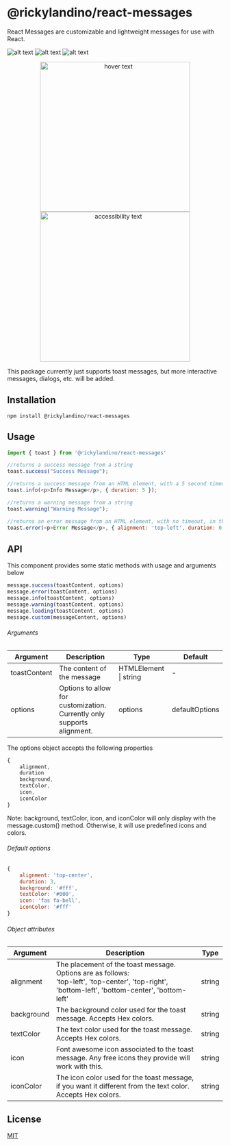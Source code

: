# @rickylandino/react-messages

React Messages are customizable and lightweight messages for use with React. 

![alt text](https://www.theappmonkey.com/assets/toast_examples.png)
![alt text](https://www.theappmonkey.com/assets/confirm_example_light.png)
![alt text](https://www.theappmonkey.com/assets/confirm_example_dark.png)

<p align="center">
  <img src="https://www.theappmonkey.com/assets/toast_examples.png" width="350" title="hover text">
  <img src="https://www.theappmonkey.com/assets/confirm_example_light.png" width="350" alt="accessibility text">
</p>

This package currently just supports toast messages, but more interactive messages, dialogs, etc. will be added.

## Installation
```npm
npm install @rickylandino/react-messages
```

## Usage

```javascript
import { toast } from '@rickylandino/react-messages'

//returns a success message from a string
toast.success("Success Message");

//returns a success message from an HTML element, with a 5 second timeout
toast.info(<p>Info Message</p>, { duration: 5 });

//returns a warning message from a string
toast.warning("Warning Message");

//returns an error message from an HTML element, with no timeout, in the top left corner of the screen
toast.error(<p>Error Message</p>, { alignment: 'top-left', duration: 0 });

```

## API

This component provides some static methods with usage and arguments below

```javascript
message.success(toastContent, options)
message.error(toastContent, options)
message.info(toastContent, options)
message.warning(toastContent, options)
message.loading(toastContent, options)
message.custom(messageContent, options)
```

###### Arguments

| Argument  | Description | Type | Default |
| ------------- | ----------------------- | ------------- | ----- |
| toastContent  | The content of the message  | HTMLElement \| string | \- |
| options | Options to allow for customization. Currently only supports alignment. | options | defaultOptions |

The options object accepts the following properties
```javascript
{
    alignment,
    duration
    background,
    textColor,
    icon,
    iconColor
}
```
Note: background, textColor, icon, and iconColor will only display with the message.custom() method. Otherwise, it will use predefined icons and colors.

###### Default options
```javascript
{
    alignment: 'top-center',
    duration: 3,
    background: '#fff',
    textColor: '#000',
    icon: 'fas fa-bell',
    iconColor: '#fff'
}
```

###### Object attributes
| Argument  | Description | Type |
| ------------- | ----------------------- | ------------- |
| alignment  | The placement of the toast message. Options are as follows: <br /> 'top-left', 'top-center', 'top-right', 'bottom-left', 'bottom-center', 'bottom-left'  | string |
| background  | The background color used for the toast message. Accepts Hex colors.  | string |
| textColor  | The text color used for the toast message. Accepts Hex colors.  | string |
| icon  | Font awesome icon associated to the toast message. Any free icons they provide will work with this.  | string |
| iconColor  | The icon color used for the toast message, if you want it different from the text color. Accepts Hex colors.  | string |

## License
[MIT](https://choosealicense.com/licenses/mit/)
